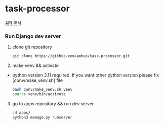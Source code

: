 # task-processor

[API 문서](https://www.notion.so/d4505f5fe9554da9832a60ea1483cb6b?pvs=4)

### Run Django dev server

1. clone git repository
   ```bash
   git clone https://github.com/aohus/task-processor.git
   ```
2. make venv && activate

- python version 3.11 required. If you want other python version please fix [conv/make_venv.sh] file
  ```bash
  bash conv/make_venv.sh venv
  source venv/bin/activate
  ```

3. go to apps repository && run dev server
   ```bash
   cd apps/
   python3 manage.py runserver
   ```
